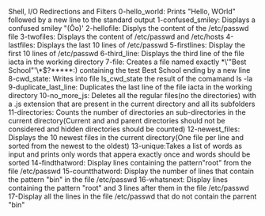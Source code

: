 Shell, I/O Redirections and Filters
0-hello_world: Prints "Hello, WOrld" followed by a new line to the standard output
1-confused_smiley: Displays a confused smiley "(Ôo)'
2-hellofile: Displys the content of the /etc/passwd file
3-twofiles: Displays the content of /etc/passwd and /etc/hosts
4-lastfiles: Displays the last 10 lines of /etc/passwd
5-firstlines: Display the first 10 lines of /etc/passwd
6-third_line: Displays the third line of the file iacta in the working directory
7-file: Creates a file named exactly \*\\'"Best School"\'\\*$\?\*\*\*\*\*:) containing the test Best School ending by a new line
8-cwd_state: Writes into file ls_cwd_state the result of the comamand ls -la
9-duplicate_last_line: Duplicates the last line of the file iacta in the working directory
10-no_more_js: Deletes all the regular files(no the directories) with a .js extension that are present in the current directory and all its subfolders
11-directories: Counts the number of directories an sub-directories in the current directory(Current and and parent directories should not be considered and hidden directories should be counted)
12-newest_files: Displays the 10 newest files in the current directory(One file per line and sorted from the newest to the oldest)
13-unique:Takes a list of words as input and prints only words that appera exactly once and words should be sorted
14-findthatword: Display lines containing the pattern"root" from the file /etc/passwd
15-countthatword: Display the number of lines that contain the pattern "bin" in the file /etc/passwd
16-whatsnext: Display lines containing the pattern "root" and 3 lines after them in the file /etc/passwd
17-Display all the lines in the file /etc/passwd that do not contain the parrent "bin"

